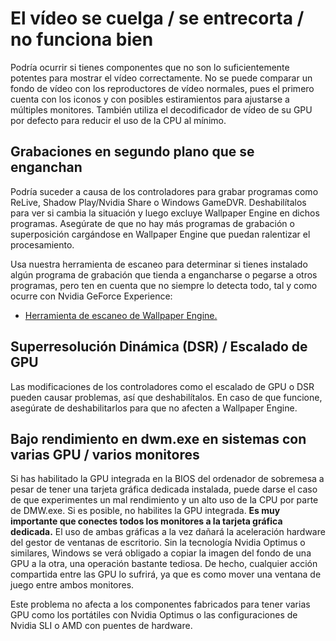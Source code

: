 # El vídeo se cuelga / se entrecorta / no funciona bien

Podría ocurrir si tienes componentes que no son lo suficientemente potentes para mostrar el vídeo correctamente. No se puede comparar un fondo de vídeo con los reproductores de vídeo normales, pues el primero cuenta con los iconos y con posibles estiramientos para ajustarse a múltiples monitores. También utiliza el decodificador de vídeo de su GPU por defecto para reducir el uso de la CPU al mínimo.

## Grabaciones en segundo plano que se enganchan
Podría suceder a causa de los controladores para grabar programas como ReLive, Shadow Play/Nvidia Share o Windows GameDVR. Deshabilítalos para ver si cambia la situación y luego excluye Wallpaper Engine en dichos programas. Asegúrate de que no hay más programas de grabación o superposición cargándose en Wallpaper Engine que puedan ralentizar el procesamiento.

Usa nuestra herramienta de escaneo para determinar si tienes instalado algún programa de grabación que tienda a engancharse o pegarse a otros programas, pero ten en cuenta que no siempre lo detecta todo, tal y como ocurre con Nvidia GeForce Experience:

* [Herramienta de escaneo de Wallpaper Engine.](/debug/scantool.html)

## Superresolución Dinámica (DSR) / Escalado de GPU
Las modificaciones de los controladores como el escalado de GPU o DSR pueden causar problemas, así que deshabilítalos. En caso de que funcione, asegúrate de deshabilitarlos para que no afecten a Wallpaper Engine.

## Bajo rendimiento en dwm.exe en sistemas con varias GPU / varios monitores
Si has habilitado la GPU integrada en la BIOS del ordenador de sobremesa a pesar de tener una tarjeta gráfica dedicada instalada, puede darse el caso de que experimentes un mal rendimiento y un alto uso de la CPU por parte de DMW.exe. Si es posible, no habilites la GPU integrada. **Es muy importante que conectes todos los monitores a la tarjeta gráfica dedicada.** El uso de ambas gráficas a la vez dañará la aceleración hardware del gestor de ventanas de escritorio. Sin la tecnología Nvidia Optimus o similares, Windows se verá obligado a copiar la imagen del fondo de una GPU a la otra, una operación bastante tediosa. De hecho, cualquier acción compartida entre las GPU lo sufrirá, ya que es como mover una ventana de juego entre ambos monitores.

Este problema no afecta a los componentes fabricados para tener varias GPU como los portátiles con Nvidia Optimus o las configuraciones de Nvidia SLI o AMD con puentes de hardware.